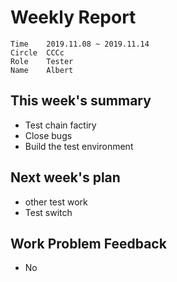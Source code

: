 # Weekly Report 
```
Time	2019.11.08 ~ 2019.11.14
Circle	CCCc
Role	Tester
Name	Albert
```
## This week's summary
- Test chain factiry
- Close bugs
- Build the test environment 


## Next week's plan

- other test work
- Test switch


## Work Problem Feedback 
- No 

